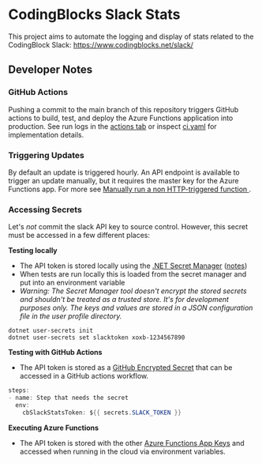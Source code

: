# CodingBlocks Slack Stats

This project aims to automate the logging and display of stats related to the CodingBlock Slack: https://www.codingblocks.net/slack/

## Developer Notes

### GitHub Actions

Pushing a commit to the main branch of this repository triggers GitHub actions to build, test, and deploy the Azure Functions application into production. See run logs in the [actions tab](https://github.com/swharden/cb-slack-stats/actions) or inspect [ci.yaml](.github/workflows/ci.yaml) for implementation details.

### Triggering Updates

By default an update is triggered hourly. An API endpoint is available to trigger an update manually, but it requires the master key for the Azure Functions app. For more see [Manually run a non HTTP-triggered function
](https://docs.microsoft.com/en-us/azure/azure-functions/functions-manually-run-non-http).

### Accessing Secrets
Let's _not_ commit the slack API key to source control. However, this secret must be accessed in a few different places:

**Testing locally**
* The API token is stored locally using the [.NET Secret Manager](https://docs.microsoft.com/en-us/aspnet/core/security/app-secrets?view=aspnetcore-6.0&tabs=windows#secret-manager) ([notes](https://swharden.com/blog/2021-10-09-console-secrets/))
* When tests are run locally this is loaded from the secret manager and put into an environment variable
* _Warning: The Secret Manager tool doesn't encrypt the stored secrets and shouldn't be treated as a trusted store. It's for development purposes only. The keys and values are stored in a JSON configuration file in the user profile directory._

```
dotnet user-secrets init
dotnet user-secrets set slacktoken xoxb-1234567890
```

**Testing with GitHub Actions**
  * The API token is stored as a [GitHub Encrypted Secret](https://docs.github.com/en/actions/security-guides/encrypted-secrets) that can be accessed in a GitHub actions workflow.

  ```cs
  steps:
  - name: Step that needs the secret
    env:
      cbSlackStatsToken: ${{ secrets.SLACK_TOKEN }}
  ```

**Executing Azure Functions**
  * The API token is stored with the other [Azure Functions App Keys](https://docs.microsoft.com/en-us/azure/azure-functions/security-concepts) and accessed when running in the cloud via environment variables.